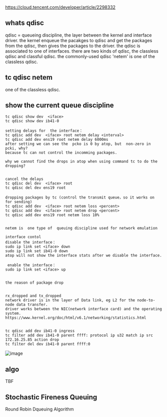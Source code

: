 https://cloud.tencent.com/developer/article/2298332

##  whats qdisc
qdisc = queueing discipline, the layer between the kernel and interface driver.
the kernel enqueue the pacakges to qdisc and get the packages from the qdisc, then gives the packages to the driver.
the qdisc is associated to one of interfaces.
there are two kinds of qdisc, the classless qdisc and classful qdisc. the commonly-used qdisc 'netem' is one of the classless qdisc.

## tc qdisc netem
one of the classless qdisc.


## show the current  queue discipline
```
tc qdisc show dev  <iface> 
tc qdisc show dev ib41-0

setting delays for  the interface：
tc qdisc add dev  <iface> root netem delay <interval>
tc qdisc add dev ens19 root netem delay 6000ms
after setting we can see the  pcko is 0 by atop, but  non-zero in pcki, why?
because tc can not control the incomming packages.

why we cannot find the drops in atop when using command tc to do the dropping?


cancel the delays
tc qdisc del dev  <iface> root 
tc qdisc del dev ens19 root

dropping packages by tc (control the transmit queue，so it works on for sending)
tc qdisc add dev  <iface> root netem loss <percent>
tc qdisc add dev  <iface> root netem drop <percent>
tc qdisc add dev ens19 root netem loss 10%


netem is  one type of  queuing discipline used for network emulation

interface contol
disable the interface：
sudo ip link set <iface> down
sudo ip link set ib41-0 down
atop will not show the interface stats after we disable the interface.
 
 enable the interface：
sudo ip link set <iface> up


the reason of package drop


rx_dropped and tx_dropped
network driver is in the layer of Data link, eg L2 for the node-to-node data transfer.
driver works between the NIC(network interface card) and the operating system. 
https://www.kernel.org/doc/html/v6.1/networking/statistics.html


tc qdisc add dev ib41-0 ingress
tc filter add dev ib41-0 parent ffff: protocol ip u32 match ip src 172.16.25.85 action drop
tc filter del dev ib41-0 parent ffff:0
```
![image](https://github.com/user-attachments/assets/0f67eff9-8e86-4530-9a7f-4f34faddebbe)

## algo
TBF 

## Stochastic Fireness Queuing
Round Robin Dqueuing Algorithm

